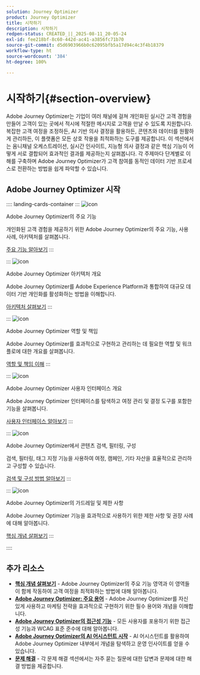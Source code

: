 ```yaml
---
solution: Journey Optimizer
product: Journey Optimizer
title: 시작하기
description: 시작하기
redpen-status: CREATED_||_2025-08-11_20-05-24
exl-id: fee218bf-8c60-442d-ac41-a3856fc71b70
source-git-commit: d5d6903966b0c62095bfb5a17d94c4c3f4b18379
workflow-type: ht
source-wordcount: '384'
ht-degree: 100%

---
```


# 시작하기{#section-overview}

Adobe Journey Optimizer는 기업이 여러 채널에 걸쳐 개인화된 실시간 고객 경험을 만들어 고객이 있는 곳에서 적시에 적절한 메시지로 고객을 만날 수 있도록 지원합니다. 복잡한 고객 여정을 조정하든, AI 기반 의사 결정을 활용하든, 콘텐츠와 데이터를 원활하게 관리하든, 이 플랫폼은 모든 상호 작용을 최적화하는 도구를 제공합니다. 이 섹션에서는 옴니채널 오케스트레이션, 실시간 인사이트, 지능형 의사 결정과 같은 핵심 기능이 어떻게 서로 결합되어 효과적인 결과를 제공하는지 살펴봅니다. 각 주제마다 단계별로 이해를 구축하며 Adobe Journey Optimizer가 고객 참여를 동적인 데이터 기반 프로세스로 전환하는 방법을 쉽게 파악할 수 있습니다.

## Adobe Journey Optimizer 시작

:::: landing-cards-container
:::
![icon](https://cdn.experienceleague.adobe.com/icons/book.svg?lang=ko)

Adobe Journey Optimizer의 주요 기능

개인화된 고객 경험을 제공하기 위한 Adobe Journey Optimizer의 주요 기능, 사용 사례, 아키텍처를 살펴봅니다.

[주요 기능 알아보기](../using/start/get-started.md)
:::

:::
![icon](https://cdn.experienceleague.adobe.com/icons/code-branch.svg?lang=ko)

Adobe Journey Optimizer 아키텍처 개요

Adobe Journey Optimizer를 Adobe Experience Platform과 통합하여 대규모 데이터 기반 개인화를 활성화하는 방법을 이해합니다.

[아키텍처 살펴보기](../using/start/architecture-concepts-redpen.md)
:::

:::
![icon](https://cdn.experienceleague.adobe.com/icons/list-check.svg?lang=ko)

Adobe Journey Optimizer 역할 및 책임

Adobe Journey Optimizer를 효과적으로 구현하고 관리하는 데 필요한 역할 및 워크플로에 대한 개요를 살펴봅니다.

[역할 및 책임 이해](../using/start/quick-start.md)
:::

:::
![icon](https://cdn.experienceleague.adobe.com/icons/gear.svg?lang=ko)

Adobe Journey Optimizer 사용자 인터페이스 개요

Adobe Journey Optimizer 인터페이스를 탐색하고 여정 관리 및 결정 도구를 포함한 기능을 살펴봅니다.

[사용자 인터페이스 알아보기](../using/start/user-interface.md)
:::

:::
![icon](https://cdn.experienceleague.adobe.com/icons/circle-play.svg?lang=ko)

Adobe Journey Optimizer에서 콘텐츠 검색, 필터링, 구성

검색, 필터링, 태그 지정 기능을 사용하여 여정, 캠페인, 기타 자산을 효율적으로 관리하고 구성할 수 있습니다.

[검색 및 구성 방법 알아보기](../using/start/search-filter-categorize.md)
:::

:::
![icon](https://cdn.experienceleague.adobe.com/icons/puzzle-piece.svg?lang=ko)

Adobe Journey Optimizer의 가드레일 및 제한 사항

Adobe Journey Optimizer 기능을 효과적으로 사용하기 위한 제한 사항 및 권장 사례에 대해 알아봅니다.

[핵심 개념 살펴보기](../using/start/guardrails.md)
:::

::::


## 추가 리소스

- **[핵심 개념 살펴보기](../using/start/functional-areas-redpen.md)** - Adobe Journey Optimizer의 주요 기능 영역과 이 영역들이 함께 작동하여 고객 여정을 최적화하는 방법에 대해 알아봅니다.
- **[Adobe Journey Optimizer: 주요 용어](../using/start/terminology-md-redpen.md)** - Adobe Journey Optimizer를 자신 있게 사용하고 마케팅 전략을 효과적으로 구현하기 위한 필수 용어와 개념을 이해합니다.
- **[Adobe Journey Optimizer의 접근성 기능](../using/start/accessibility.md)** - 모든 사용자를 포용하기 위한 접근성 기능과 WCAG 표준 준수에 대해 알아봅니다.
- **[Adobe Journey Optimizer의 AI 어시스턴트 시작](../using/start/ai-assistant.md)** - AI 어시스턴트를 활용하여 Adobe Journey Optimizer 내부에서 개념을 탐색하고 운영 인사이트를 얻을 수 있습니다.
- **[문제 해결](../using/start/troubleshooting.md)** - 각 문제 해결 섹션에서는 자주 묻는 질문에 대한 답변과 문제에 대한 해결 방법을 제공합니다.

